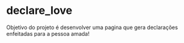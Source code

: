 # declare_love
Objetivo do projeto é desenvolver uma pagina que gera declarações enfeitadas para a pessoa amada!
